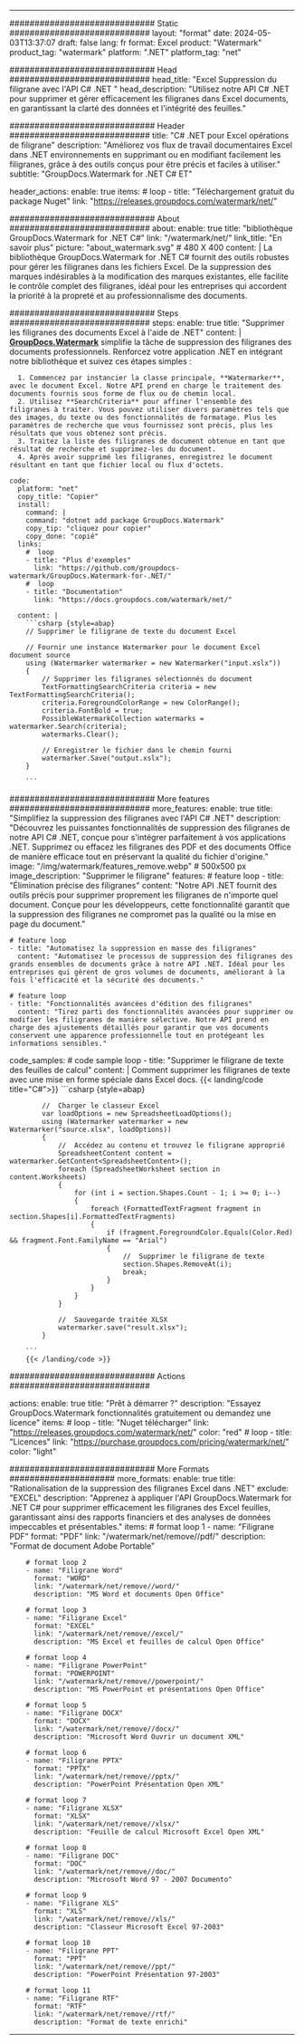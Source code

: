 
---
############################# Static ############################
layout: "format"
date:  2024-05-03T13:37:07
draft: false
lang: fr
format: Excel
product: "Watermark"
product_tag: "watermark"
platform: ".NET"
platform_tag: "net"

############################# Head ############################
head_title: "Excel Suppression du filigrane avec l'API C# .NET "
head_description: "Utilisez notre API C# .NET pour supprimer et gérer efficacement les filigranes dans Excel documents, en garantissant la clarté des données et l'intégrité des feuilles."

############################# Header ############################
title: "C# .NET pour Excel opérations de filigrane" 
description: "Améliorez vos flux de travail documentaires Excel dans .NET environnements en supprimant ou en modifiant facilement les filigranes, grâce à des outils conçus pour être précis et faciles à utiliser."
subtitle: "GroupDocs.Watermark for .NET C# ET" 

header_actions:
  enable: true
  items:
    #  loop
    - title: "Téléchargement gratuit du package Nuget"
      link: "https://releases.groupdocs.com/watermark/net/"
      
############################# About ############################
about:
    enable: true
    title: "bibliothèque GroupDocs.Watermark for .NET C#"
    link: "/watermark/net/"
    link_title: "En savoir plus"
    picture: "about_watermark.svg" # 480 X 400
    content: |
       La bibliothèque GroupDocs.Watermark for .NET C# fournit des outils robustes pour gérer les filigranes dans les fichiers Excel. De la suppression des marques indésirables à la modification des marques existantes, elle facilite le contrôle complet des filigranes, idéal pour les entreprises qui accordent la priorité à la propreté et au professionnalisme des documents.

############################# Steps ############################
steps:
    enable: true
    title: "Supprimer les filigranes des documents Excel à l'aide de .NET"
    content: |
      **[GroupDocs.Watermark](https://products.groupdocs.com/watermark/net/)** simplifie la tâche de suppression des filigranes des documents professionnels. Renforcez votre application .NET en intégrant notre bibliothèque et suivez ces étapes simples :
      
      1. Commencez par instancier la classe principale, **Watermarker**, avec le document Excel. Notre API prend en charge le traitement des documents fournis sous forme de flux ou de chemin local.
      2. Utilisez **SearchCriteria** pour affiner l'ensemble des filigranes à traiter. Vous pouvez utiliser divers paramètres tels que des images, du texte ou des fonctionnalités de formatage. Plus les paramètres de recherche que vous fournissez sont précis, plus les résultats que vous obtenez sont précis.
      3. Traitez la liste des filigranes de document obtenue en tant que résultat de recherche et supprimez-les du document.
      4. Après avoir supprimé les filigranes, enregistrez le document résultant en tant que fichier local ou flux d'octets.
   
    code:
      platform: "net"
      copy_title: "Copier"
      install:
        command: |
        command: "dotnet add package GroupDocs.Watermark"
        copy_tip: "cliquez pour copier"
        copy_done: "copié"
      links:
        #  loop
        - title: "Plus d'exemples"
          link: "https://github.com/groupdocs-watermark/GroupDocs.Watermark-for-.NET/"
        #  loop
        - title: "Documentation"
          link: "https://docs.groupdocs.com/watermark/net/"
          
      content: |
        ```csharp {style=abap}
        // Supprimer le filigrane de texte du document Excel

        // Fournir une instance Watermarker pour le document Excel document source
        using (Watermarker watermarker = new Watermarker("input.xslx"))
        {
            // Supprimer les filigranes sélectionnés du document
            TextFormattingSearchCriteria criteria = new TextFormattingSearchCriteria();
            criteria.ForegroundColorRange = new ColorRange();
            criteria.FontBold = true;
            PossibleWatermarkCollection watermarks = watermarker.Search(criteria);
            watermarks.Clear();

            // Enregistrer le fichier dans le chemin fourni
            watermarker.Save("output.xslx");
        }
        
        ```            

############################# More features ############################
more_features:
  enable: true
  title: "Simplifiez la suppression des filigranes avec l'API C# .NET"
  description: "Découvrez les puissantes fonctionnalités de suppression des filigranes de notre API C# .NET, conçue pour s'intégrer parfaitement à vos applications .NET. Supprimez ou effacez les filigranes des PDF et des documents Office de manière efficace tout en préservant la qualité du fichier d'origine."
  image: "/img/watermark/features_remove.webp" # 500x500 px
  image_description: "Supprimer le filigrane"
  features:
    # feature loop
    - title: "Élimination précise des filigranes"
      content: "Notre API .NET fournit des outils précis pour supprimer proprement les filigranes de n'importe quel document. Conçue pour les développeurs, cette fonctionnalité garantit que la suppression des filigranes ne compromet pas la qualité ou la mise en page du document."

    # feature loop
    - title: "Automatisez la suppression en masse des filigranes"
      content: "Automatisez le processus de suppression des filigranes des grands ensembles de documents grâce à notre API .NET. Idéal pour les entreprises qui gèrent de gros volumes de documents, améliorant à la fois l'efficacité et la sécurité des documents."

    # feature loop
    - title: "Fonctionnalités avancées d'édition des filigranes"
      content: "Tirez parti des fonctionnalités avancées pour supprimer ou modifier les filigranes de manière sélective. Notre API prend en charge des ajustements détaillés pour garantir que vos documents conservent une apparence professionnelle tout en protégeant les informations sensibles."
      
  code_samples:
    # code sample loop
    - title: "Supprimer le filigrane de texte des feuilles de calcul"
      content: |
        Comment supprimer les filigranes de texte avec une mise en forme spéciale dans Excel docs.
        {{< landing/code title="C#">}}
        ```csharp {style=abap}
        
            //  Charger le classeur Excel
            var loadOptions = new SpreadsheetLoadOptions();
            using (Watermarker watermarker = new Watermarker("source.xlsx", loadOptions))
            {
                //  Accédez au contenu et trouvez le filigrane approprié
                SpreadsheetContent content = watermarker.GetContent<SpreadsheetContent>();
                foreach (SpreadsheetWorksheet section in content.Worksheets)
                {
                    for (int i = section.Shapes.Count - 1; i >= 0; i--)
                    {
                        foreach (FormattedTextFragment fragment in section.Shapes[i].FormattedTextFragments)
                        {
                            if (fragment.ForegroundColor.Equals(Color.Red) && fragment.Font.FamilyName == "Arial")
                            {
                                //  Supprimer le filigrane de texte
                                section.Shapes.RemoveAt(i);
                                break;
                            }
                        }
                    }
                }

                //  Sauvegarde traitée XLSX
                watermarker.save("result.xlsx");
            }

        ```
        {{< /landing/code >}}


############################# Actions ############################

actions:
  enable: true
  title: "Prêt à démarrer ?"
  description: "Essayez GroupDocs.Watermark fonctionnalités gratuitement ou demandez une licence"
  items:
    #  loop
    - title: "Nuget télécharger"
      link: "https://releases.groupdocs.com/watermark/net/"
      color: "red"
        #  loop
    - title: "Licences"
      link: "https://purchase.groupdocs.com/pricing/watermark/net/"
      color: "light"


############################# More Formats #####################
more_formats:
    enable: true
    title: "Rationalisation de la suppression des filigranes Excel dans .NET"
    exclude: "EXCEL"
    description: "Apprenez à appliquer l'API GroupDocs.Watermark for .NET C# pour supprimer efficacement les filigranes des Excel feuilles, garantissant ainsi des rapports financiers et des analyses de données impeccables et présentables."
    items: 
        # format loop 1
        - name: "Filigrane PDF"
          format: "PDF"
          link: "/watermark/net/remove//pdf/"
          description: "Format de document Adobe Portable"

        # format loop 2
        - name: "Filigrane Word"
          format: "WORD"
          link: "/watermark/net/remove//word/"
          description: "MS Word et documents Open Office"
          
        # format loop 3
        - name: "Filigrane Excel"
          format: "EXCEL"
          link: "/watermark/net/remove//excel/"
          description: "MS Excel et feuilles de calcul Open Office"

        # format loop 4
        - name: "Filigrane PowerPoint"
          format: "POWERPOINT"
          link: "/watermark/net/remove//powerpoint/"
          description: "MS PowerPoint et présentations Open Office"

        # format loop 5
        - name: "Filigrane DOCX"
          format: "DOCX"
          link: "/watermark/net/remove//docx/"
          description: "Microsoft Word Ouvrir un document XML"
          
        # format loop 6
        - name: "Filigrane PPTX"
          format: "PPTX"
          link: "/watermark/net/remove//pptx/"
          description: "PowerPoint Présentation Open XML"
          
        # format loop 7
        - name: "Filigrane XLSX"
          format: "XLSX"
          link: "/watermark/net/remove//xlsx/"
          description: "Feuille de calcul Microsoft Excel Open XML"

        # format loop 8
        - name: "Filigrane DOC"
          format: "DOC"
          link: "/watermark/net/remove//doc/"
          description: "Microsoft Word 97 - 2007 Documento"

        # format loop 9
        - name: "Filigrane XLS"
          format: "XLS"
          link: "/watermark/net/remove//xls/"
          description: "Classeur Microsoft Excel 97-2003"

        # format loop 10
        - name: "Filigrane PPT"
          format: "PPT"
          link: "/watermark/net/remove//ppt/"
          description: "PowerPoint Présentation 97-2003"

        # format loop 11
        - name: "Filigrane RTF"
          format: "RTF"
          link: "/watermark/net/remove//rtf/"
          description: "Format de texte enrichi"

---